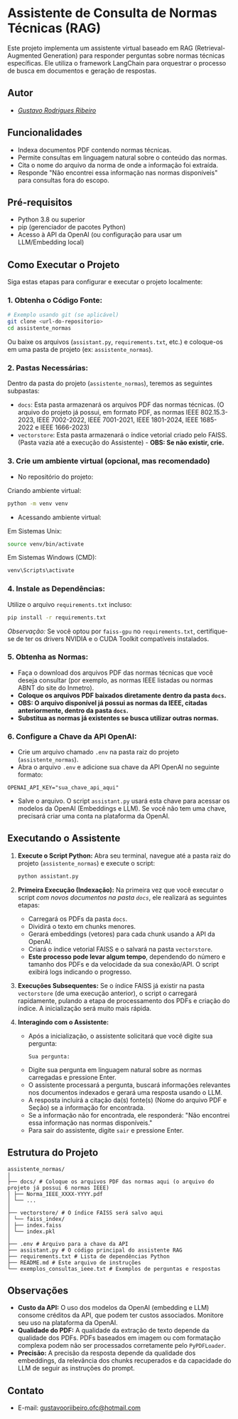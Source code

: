 # Assistente de Consulta de Normas Técnicas (RAG)

Este projeto implementa um assistente virtual baseado em RAG (Retrieval-Augmented Generation) para responder perguntas sobre normas técnicas específicas. Ele utiliza o framework LangChain para orquestrar o processo de busca em documentos e geração de respostas.

## Autor

- [*Gustavo Rodrigues Ribeiro*](https://github.com/GustavooRibas)

## Funcionalidades

*   Indexa documentos PDF contendo normas técnicas.
*   Permite consultas em linguagem natural sobre o conteúdo das normas.
*   Cita o nome do arquivo da norma de onde a informação foi extraída.
*   Responde "Não encontrei essa informação nas normas disponíveis" para consultas fora do escopo.

## Pré-requisitos

*   Python 3.8 ou superior
*   pip (gerenciador de pacotes Python)
*   Acesso à API da OpenAI (ou configuração para usar um LLM/Embedding local)

## Como Executar o Projeto

Siga estas etapas para configurar e executar o projeto localmente:

### 1. **Obtenha o Código Fonte:**

```bash
# Exemplo usando git (se aplicável)
git clone <url-do-repositorio>
cd assistente_normas
```

Ou baixe os arquivos (`assistant.py`, `requirements.txt`, etc.) e coloque-os em uma pasta de projeto (ex: `assistente_normas`).

### 2. **Pastas Necessárias:**

Dentro da pasta do projeto (`assistente_normas`), teremos as seguintes subpastas:

*   `docs`: Esta pasta armazenará os arquivos PDF das normas técnicas. (O arquivo do projeto já possui, em formato PDF, as normas IEEE 802.15.3-2023, IEEE 7002-2022, IEEE 7001-2021, IEEE 1801-2024, IEEE 1685-2022 e IEEE 1666-2023)
*   `vectorstore`: Esta pasta armazenará o índice vetorial criado pelo FAISS. (Pasta vazia até a execução do Assistente) - **OBS: Se não existir, crie.**

### 3. **Crie um ambiente virtual (opcional, mas recomendado)**

*    No repositório do projeto:

Criando ambiente virtual:

```bash
python -m venv venv
```

*    Acessando ambiente virtual:

Em Sistemas Unix:

```bash
source venv/bin/activate
```

Em Sistemas Windows (CMD):

```bash
venv\Scripts\activate
```

### 4. **Instale as Dependências:**

Utilize o arquivo `requirements.txt` incluso:

```bash
pip install -r requirements.txt
```

*Observação:* Se você optou por `faiss-gpu` no `requirements.txt`, certifique-se de ter os drivers NVIDIA e o CUDA Toolkit compatíveis instalados.

### 5. **Obtenha as Normas:**

*   Faça o download dos arquivos PDF das normas técnicas que você deseja consultar (por exemplo, as normas IEEE listadas ou normas ABNT do site do Inmetro).
*   **Coloque os arquivos PDF baixados diretamente dentro da pasta `docs`.**
*   **OBS: O arquivo disponível já possui as normas da IEEE, citadas anteriormente, dentro da pasta `docs`.**
*   **Substitua as normas já existentes se busca utilizar outras normas.**

### 6. **Configure a Chave da API OpenAI:**

*   Crie um arquivo chamado `.env` na pasta raiz do projeto (`assistente_normas`).
*   Abra o arquivo `.env` e adicione sua chave da API OpenAI no seguinte formato:
```
OPENAI_API_KEY="sua_chave_api_aqui"
```
*   Salve o arquivo. O script `assistant.py` usará esta chave para acessar os modelos da OpenAI (Embeddings e LLM). Se você não tem uma chave, precisará criar uma conta na plataforma da OpenAI.

## Executando o Assistente

1.  **Execute o Script Python:**
    Abra seu terminal, navegue até a pasta raiz do projeto (`assistente_normas`) e execute o script:
    ```bash
    python assistant.py
    ```

2.  **Primeira Execução (Indexação):**
    Na primeira vez que você executar o script *com novos documentos na pasta `docs`*, ele realizará as seguintes etapas:
    *   Carregará os PDFs da pasta `docs`.
    *   Dividirá o texto em chunks menores.
    *   Gerará embeddings (vetores) para cada chunk usando a API da OpenAI.
    *   Criará o índice vetorial FAISS e o salvará na pasta `vectorstore`.
    *   **Este processo pode levar algum tempo**, dependendo do número e tamanho dos PDFs e da velocidade da sua conexão/API. O script exibirá logs indicando o progresso.

3.  **Execuções Subsequentes:**
    Se o índice FAISS já existir na pasta `vectorstore` (de uma execução anterior), o script o carregará rapidamente, pulando a etapa de processamento dos PDFs e criação do índice. A inicialização será muito mais rápida.

4.  **Interagindo com o Assistente:**
    *   Após a inicialização, o assistente solicitará que você digite sua pergunta:
        ```
        Sua pergunta:
        ```
    *   Digite sua pergunta em linguagem natural sobre as normas carregadas e pressione Enter.
    *   O assistente processará a pergunta, buscará informações relevantes nos documentos indexados e gerará uma resposta usando o LLM.
    *   A resposta incluirá a citação da(s) fonte(s) (Nome do arquivo PDF e Seção) se a informação for encontrada.
    *   Se a informação não for encontrada, ele responderá: "Não encontrei essa informação nas normas disponíveis."
    *   Para sair do assistente, digite `sair` e pressione Enter.

## Estrutura do Projeto

```
assistente_normas/
│
├── docs/ # Coloque os arquivos PDF das normas aqui (o arquivo do projeto já possui 6 normas IEEE)
│ ├── Norma_IEEE_XXXX-YYYY.pdf
│ └── ...
│
├── vectorstore/ # O índice FAISS será salvo aqui
│ └── faiss_index/
│ ├── index.faiss
│ └── index.pkl
│
├── .env # Arquivo para a chave da API
├── assistant.py # O código principal do assistente RAG
├── requirements.txt # Lista de dependências Python
├── README.md # Este arquivo de instruções
└── exemplos_consultas_ieee.txt # Exemplos de perguntas e respostas
```

## Observações

*   **Custo da API:** O uso dos modelos da OpenAI (embedding e LLM) consome créditos da API, que podem ter custos associados. Monitore seu uso na plataforma da OpenAI.
*   **Qualidade do PDF:** A qualidade da extração de texto depende da qualidade dos PDFs. PDFs baseados em imagem ou com formatação complexa podem não ser processados corretamente pelo `PyPDFLoader`.
*   **Precisão:** A precisão da resposta depende da qualidade dos embeddings, da relevância dos chunks recuperados e da capacidade do LLM de seguir as instruções do prompt.

## Contato

- E-mail: gustavooriibeiro.ofc@hotmail.com
